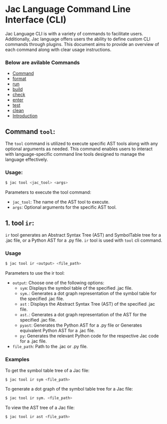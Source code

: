 # Jac Language Command Line Interface (CLI)

Jac Language CLI is with a variety of commands to facilitate users. Additionally, Jac language offers users the ability to define custom CLI commands through plugins. This document aims to provide an overview of each command along with clear usage instructions.

### Below are avilable Commands
- [Command](#command)
- [format](#installation)
- [run](#getting-started)
- [build](#syntax)
- [check](#examples)
- [enter](#contributing)
- [test](#license)
- [clean](#license)
- [Introduction](#introduction)
## Command `tool`:

The `tool` command is utilized to execute specific AST tools along with any optional arguments as needed. This command enables users to interact with language-specific command line tools designed to manage the language effectively.
### Usage:
```bash
$ jac tool <jac_tool> <args>
```
  Parameters to execute the tool command:
  - `jac_tool`: The name of the AST tool to execute.
  - `args`: Optional arguments for the specific AST tool.

  ## 1. tool `ir`:
   `ir` tool generates an Abstract Syntax Tree (AST) and SymbolTable tree for a .jac file, or a Python AST for a .py file. `ir` tool is used with `tool` cli command.
  ### Usage
  ```bash
  $ jac tool ir <output> <file_path>
  ```
  Parameters to use the ir tool:
  - `output`: Choose one of the following options:
    - `sym`: Displays the symbol table of the specified .jac file.
    - `sym.`: Generates a dot graph representation of the symbol table for the specified .jac file.
    - `ast` : Displays the Abstract Syntax Tree (AST) of the specified .jac file.
    - `ast.`: Generates a dot graph representation of the AST for the specified .jac file.
    - `pyast`: Generates the Python AST for a .py file or  Generates equivalent Python AST for a .jac file.
    - `py`: Generates the relevant Python code for the respective Jac code for a .jac file.
  - `file_path`: Path to the .jac or .py file.

  ### Examples
  To get the symbol table tree of a Jac file:
  ```bash
  $ jac tool ir sym <file_path>
  ```
  To generate a dot graph of the symbol table tree for a Jac file:
  ```bash
  $ jac tool ir sym. <file_path>
  ```
  To view the AST tree of a Jac file:
  ```bash
  $ jac tool ir ast <file_path>
  ```

